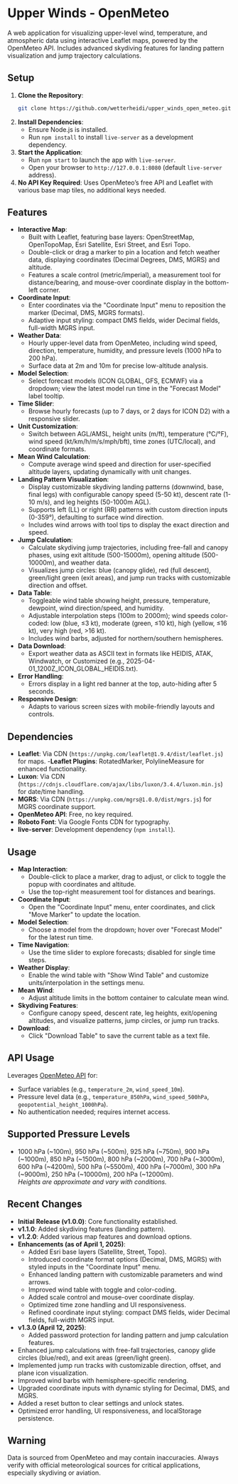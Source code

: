 # Upper Winds - OpenMeteo

A web application for visualizing upper-level wind, temperature, and atmospheric data using interactive Leaflet maps, powered by the OpenMeteo API. Includes advanced skydiving features for landing pattern visualization and jump trajectory calculations.

## Setup
1. **Clone the Repository**: 
   ```bash
   git clone https://github.com/wetterheidi/upper_winds_open_meteo.git
   ```
2. **Install Dependencies**: 
   - Ensure Node.js is installed.
   - Run `npm install` to install `live-server` as a development dependency.
3. **Start the Application**: 
   - Run `npm start` to launch the app with `live-server`.
   - Open your browser to `http://127.0.0.1:8080` (default `live-server` address).
4. **No API Key Required**: Uses OpenMeteo’s free API and Leaflet with various base map tiles, no additional keys needed.

## Features
- **Interactive Map**: 
  - Built with Leaflet, featuring base layers: OpenStreetMap, OpenTopoMap, Esri Satellite, Esri Street, and Esri Topo.
  - Double-click or drag a marker to pin a location and fetch weather data, displaying coordinates (Decimal Degrees, DMS, MGRS) and altitude.
  - Features a scale control (metric/imperial), a measurement tool for distance/bearing, and mouse-over coordinate display in the bottom-left corner.
- **Coordinate Input**: 
  - Enter coordinates via the "Coordinate Input" menu to reposition the marker (Decimal, DMS, MGRS formats).
  - Adaptive input styling: compact DMS fields, wider Decimal fields, full-width MGRS input.
- **Weather Data**: 
  - Hourly upper-level data from OpenMeteo, including wind speed, direction, temperature, humidity, and pressure levels (1000 hPa to 200 hPa).
  - Surface data at 2m and 10m for precise low-altitude analysis.
- **Model Selection**: 
  - Select forecast models (ICON GLOBAL, GFS, ECMWF) via a dropdown; view the latest model run time in the "Forecast Model" label tooltip.
- **Time Slider**: 
  - Browse hourly forecasts (up to 7 days, or 2 days for ICON D2) with a responsive slider.
- **Unit Customization**: 
  - Switch between AGL/AMSL, height units (m/ft), temperature (°C/°F), wind speed (kt/km/h/m/s/mph/bft), time zones (UTC/local), and coordinate formats.
- **Mean Wind Calculation**: 
  - Compute average wind speed and direction for user-specified altitude layers, updating dynamically with unit changes.
- **Landing Pattern Visualization**: 
  - Display customizable skydiving landing patterns (downwind, base, final legs) with configurable canopy speed (5-50 kt), descent rate (1-10 m/s), and leg heights (50-1000m AGL).
  - Supports left (LL) or right (RR) patterns with custom direction inputs (0-359°), defaulting to surface wind direction.
  - Includes wind arrows with tool tips to display the exact direction and speed.
- **Jump Calculation**: 
  - Calculate skydiving jump trajectories, including free-fall and canopy phases, using exit altitude (500-15000m), opening altitude (500-10000m), and weather data.
  - Visualizes jump circles: blue (canopy glide), red (full descent), green/light green (exit areas), and jump run tracks with customizable direction and offset.
- **Data Table**: 
  - Toggleable wind table showing height, pressure, temperature, dewpoint, wind direction/speed, and humidity.
  - Adjustable interpolation steps (100m to 2000m); wind speeds color-coded: low (blue, ≤3 kt), moderate (green, ≤10 kt), high (yellow, ≤16 kt), very high (red, >16 kt).
  - Includes wind barbs, adjusted for northern/southern hemispheres.
- **Data Download**: 
  - Export weather data as ASCII text in formats like HEIDIS, ATAK, Windwatch, or Customized (e.g., 2025-04-01_1200Z_ICON_GLOBAL_HEIDIS.txt).
- **Error Handling**: 
  - Errors display in a light red banner at the top, auto-hiding after 5 seconds.
- **Responsive Design**: 
  - Adapts to various screen sizes with mobile-friendly layouts and controls.

## Dependencies
- **Leaflet**: Via CDN (`https://unpkg.com/leaflet@1.9.4/dist/leaflet.js`) for maps.
-**Leaflet Plugins**: RotatedMarker, PolylineMeasure for enhanced functionality.
- **Luxon**: Via CDN (`https://cdnjs.cloudflare.com/ajax/libs/luxon/3.4.4/luxon.min.js`) for date/time handling.
- **MGRS**: Via CDN (`https://unpkg.com/mgrs@1.0.0/dist/mgrs.js`) for MGRS coordinate support.
- **OpenMeteo API**: Free, no key required.
- **Roboto Font**: Via Google Fonts CDN for typography.
- **live-server**: Development dependency (`npm install`).

## Usage
- **Map Interaction**: 
  - Double-click to place a marker, drag to adjust, or click to toggle the popup with coordinates and altitude.
  - Use the top-right measurement tool for distances and bearings.
- **Coordinate Input**: 
  - Open the "Coordinate Input" menu, enter coordinates, and click "Move Marker" to update the location.
- **Model Selection**: 
  - Choose a model from the dropdown; hover over "Forecast Model" for the latest run time.
- **Time Navigation**: 
  - Use the time slider to explore forecasts; disabled for single time steps.
- **Weather Display**: 
  - Enable the wind table with "Show Wind Table" and customize units/interpolation in the settings menu.
- **Mean Wind**: 
  - Adjust altitude limits in the bottom container to calculate mean wind.
- **Skydiving Features**: 
  - Configure canopy speed, descent rate, leg heights, exit/opening altitudes, and visualize patterns, jump circles, or jump run tracks.
- **Download**: 
  - Click "Download Table" to save the current table as a text file.

## API Usage
Leverages [OpenMeteo API](https://open-meteo.com/) for:
- Surface variables (e.g., `temperature_2m`, `wind_speed_10m`).
- Pressure level data (e.g., `temperature_850hPa`, `wind_speed_500hPa`, `geopotential_height_1000hPa`).
- No authentication needed; requires internet access.

## Supported Pressure Levels
- 1000 hPa (~100m), 950 hPa (~500m), 925 hPa (~750m), 900 hPa (~1000m), 850 hPa (~1500m), 800 hPa (~2000m), 700 hPa (~3000m), 600 hPa (~4200m), 500 hPa (~5500m), 400 hPa (~7000m), 300 hPa (~9000m), 250 hPa (~10000m), 200 hPa (~12000m).  
*Heights are approximate and vary with conditions.*

## Recent Changes
- **Initial Release (v1.0.0)**: Core functionality established.
- **v1.1.0**: Added skydiving features (landing pattern).
- **v1.2.0**: Added various map features and download options.
- **Enhancements (as of April 1, 2025)**:
  - Added Esri base layers (Satellite, Street, Topo).
  - Introduced coordinate format options (Decimal, DMS, MGRS) with styled inputs in the "Coordinate Input" menu.
  - Enhanced landing pattern with customizable parameters and wind arrows.
  - Improved wind table with toggle and color-coding.
  - Added scale control and mouse-over coordinate display.
  - Optimized time zone handling and UI responsiveness.
  - Refined coordinate input styling: compact DMS fields, wider Decimal fields, full-width MGRS input.
- **v1.3.0 (April 12, 2025)**:
  - Added password protection for landing pattern and jump calculation features.
 - Enhanced jump calculations with free-fall trajectories, canopy glide circles (blue/red), and exit areas (green/light green).
  - Implemented jump run tracks with customizable direction, offset, and plane icon visualization.
  - Improved wind barbs with hemisphere-specific rendering.
  - Upgraded coordinate inputs with dynamic styling for Decimal, DMS, and MGRS.
  - Added a reset button to clear settings and unlock states.
  - Optimized error handling, UI responsiveness, and localStorage persistence.

## Warning
Data is sourced from OpenMeteo and may contain inaccuracies. Always verify with official meteorological sources for critical applications, especially skydiving or aviation.
